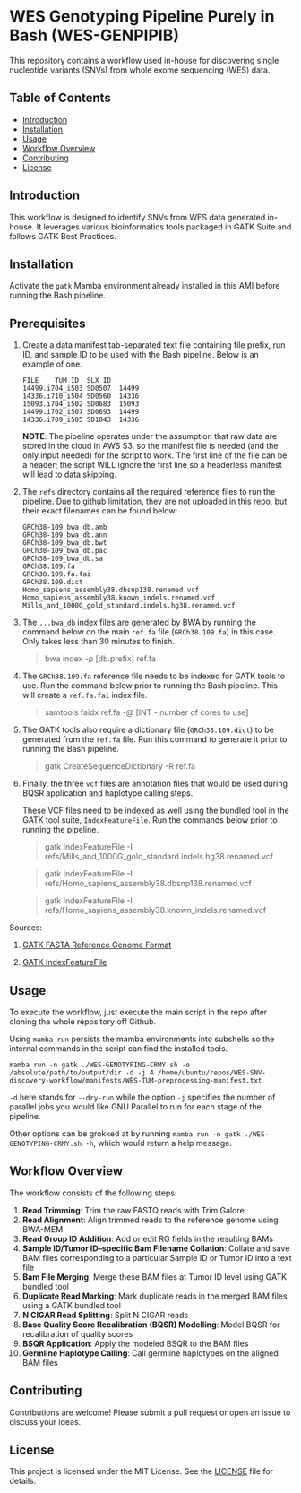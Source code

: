 # WES Genotyping Pipeline Purely in Bash (WES-GENPIPIB)

This repository contains a workflow used in-house for discovering single nucleotide variants (SNVs) from whole exome sequencing (WES) data.

## Table of Contents
- [Introduction](#introduction)
- [Installation](#installation)
- [Usage](#usage)
- [Workflow Overview](#workflow-overview)
- [Contributing](#contributing)
- [License](#license)

## Introduction
This workflow is designed to identify SNVs from WES data generated in-house. It leverages various bioinformatics tools packaged in GATK Suite and follows GATK Best Practices. 

## Installation
Activate the `gatk` Mamba environment already installed in this AMI before running the Bash pipeline.

## Prerequisites

1. Create a data manifest tab-separated text file containing file prefix, run ID, and sample ID to be used with the Bash pipeline. Below is an example of one.

	```
	FILE	TUM_ID	SLX_ID
	14499.i704_i503	SD0507	14499
	14336.i710_i504	SD0560	14336
	15093.i704_i502	SD0683	15093
	14499.i702_i507	SD0693	14499
	14336.i709_i505	SD1043	14336
	```
   **NOTE**: The pipeline operates under the assumption that raw data are stored in the cloud in AWS S3, so the manifest file is needed (and the only input needed) for the script to work. The first line of the file can be a header; the script WILL ignore the first line so a headerless manifest will lead to data skipping. 

2. The `refs` directory contains all the required reference files to run the pipeline. Due to github limitation, they are not uploaded in this repo, but their exact filenames can be found below:

	```
	GRCh38-109_bwa_db.amb
	GRCh38-109_bwa_db.ann
	GRCh38-109_bwa_db.bwt
	GRCh38-109_bwa_db.pac
	GRCh38-109_bwa_db.sa
	GRCh38.109.fa
	GRCh38.109.fa.fai
	GRCh38.109.dict
	Homo_sapiens_assembly38.dbsnp138.renamed.vcf
	Homo_sapiens_assembly38.known_indels.renamed.vcf
	Mills_and_1000G_gold_standard.indels.hg38.renamed.vcf

	```
3. The `...bwa_db` index files are generated by BWA by running the command below on the main `ref.fa` file (`GRCh38.109.fa`) in this case. Only takes less than 30 minutes to finish.

	> bwa index -p [db.prefix] ref.fa 

4. The `GRCh38.109.fa` reference file needs to be indexed for GATK tools to use. Run the command below prior to running the Bash pipeline. This will create a `ref.fa.fai` index file.

	> samtools faidx ref.fa -@ [INT - number of cores to use] 

5. The GATK tools also require a dictionary file (`GRCh38.109.dict`) to be generated from the `ref.fa` file. Run this command to generate it prior to running the Bash pipeline.

	> gatk CreateSequenceDictionary -R ref.fa

6. Finally, the three `vcf` files are annotation files that would be used during BQSR application and haplotype calling steps. 

	These VCF files need to be indexed as well using the bundled tool in the GATK tool suite, `IndexFeatureFile`. Run the commands below prior to running the pipeline. 

	> gatk IndexFeatureFile -I refs/Mills_and_1000G_gold_standard.indels.hg38.renamed.vcf

	> gatk IndexFeatureFile -I refs/Homo_sapiens_assembly38.dbsnp138.renamed.vcf

	> gatk IndexFeatureFile -I refs/Homo_sapiens_assembly38.known_indels.renamed.vcf

Sources: 
1. [GATK FASTA Reference Genome Format](https://gatk.broadinstitute.org/hc/en-us/articles/360035531652-FASTA-Reference-genome-format)

2. [GATK IndexFeatureFile](https://gatk.broadinstitute.org/hc/en-us/articles/360037428111-IndexFeatureFile)

## Usage
To execute the workflow, just execute the main script in the repo after cloning the whole repository off Github. 

Using `mamba run` persists the mamba environments into subshells so the internal commands in the script can find the installed tools.

```
mamba run -n gatk ./WES-GENOTYPING-CRMY.sh -o /absolute/path/to/output/dir -d -j 4 /home/ubuntu/repos/WES-SNV-discovery-workflow/manifests/WES-TUM-preprocessing-manifest.txt
```
`-d` here stands for `--dry-run` while the option `-j` specifies the number of parallel jobs you would like GNU Parallel to run for each stage of the pipeline. 

Other options can be grokked at by running `mamba run -n gatk ./WES-GENOTYPING-CRMY.sh -h`, which would return a help message.


## Workflow Overview
The workflow consists of the following steps:
1. **Read Trimming**: Trim the raw FASTQ reads with Trim Galore
2. **Read Alignment**: Align trimmed reads to the reference genome using BWA-MEM
3. **Read Group ID Addition**: Add or edit RG fields in the resulting BAMs
4. **Sample ID/Tumor ID–specific Bam Filename Collation**: Collate and save BAM files corresponding to a particular Sample ID or Tumor ID into a text file
5. **Bam File Merging**: Merge these BAM files at Tumor ID level using GATK bundled tool
6. **Duplicate Read Marking**: Mark duplicate reads in the merged BAM files using a GATK bundled tool
7. **N CIGAR Read Splitting**: Split N CIGAR reads
8. **Base Quality Score Recalibration (BQSR) Modelling**: Model BQSR for recalibration of quality scores
9. **BSQR Application**: Apply the modeled BSQR to the BAM files
10. **Germline Haplotype Calling**: Call germline haplotypes on the aligned BAM files

## Contributing
Contributions are welcome! Please submit a pull request or open an issue to discuss your ideas.

## License
This project is licensed under the MIT License. See the [LICENSE](LICENSE) file for details.
